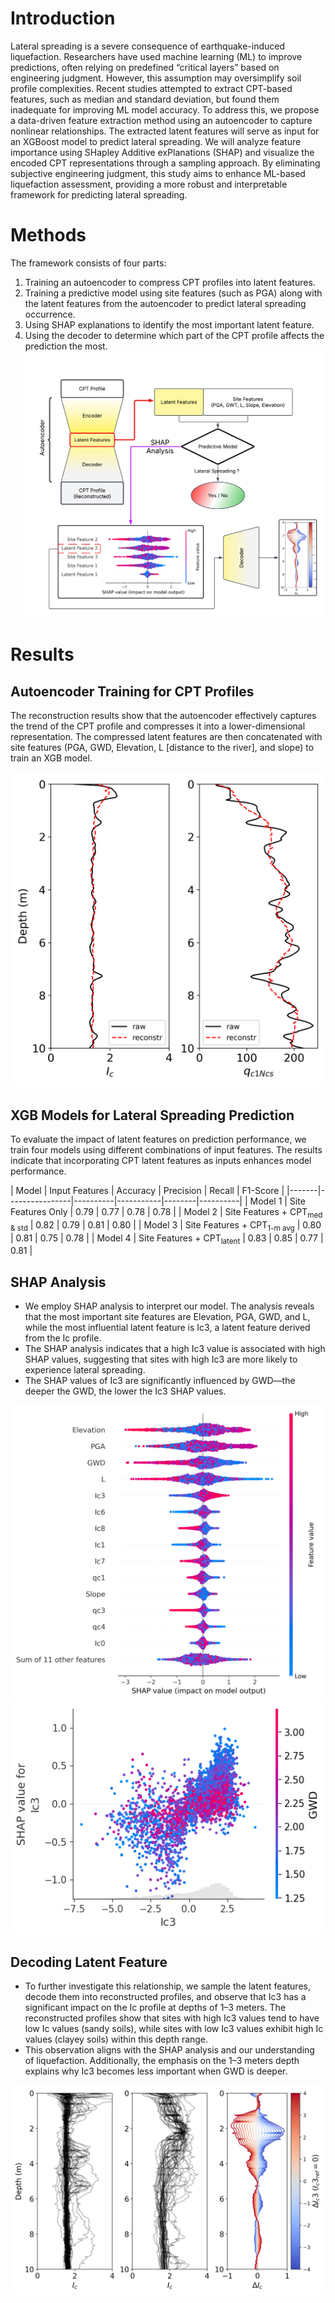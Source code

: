 # Introduction
<p>Lateral spreading is a severe consequence of earthquake-induced liquefaction. Researchers have used machine learning (ML) to improve predictions, often relying on predefined “critical layers” based on engineering judgment. However, this assumption may oversimplify soil profile complexities. Recent studies attempted to extract CPT-based features, such as median and standard deviation, but found them inadequate for improving ML model accuracy. To address this, we propose a data-driven feature extraction method using an autoencoder to capture nonlinear relationships. The extracted latent features will serve as input for an XGBoost model to predict lateral spreading. We will analyze feature importance using SHapley Additive exPlanations (SHAP) and visualize the encoded CPT representations through a sampling approach. By eliminating subjective engineering judgment, this study aims to enhance ML-based liquefaction assessment, providing a more robust and interpretable framework for predicting lateral spreading.</p>

# Methods
The framework consists of four parts:

1. Training an autoencoder to compress CPT profiles into latent features.
2. Training a predictive model using site features (such as PGA) along with the latent features from the autoencoder to predict lateral spreading occurrence.
3. Using SHAP explanations to identify the most important latent feature.
4. Using the decoder to determine which part of the CPT profile affects the prediction the most.
![Framework](output/framework.png)

# Results
## Autoencoder Training for CPT Profiles
<p>The reconstruction results show that the autoencoder effectively captures the trend of the CPT profile and compresses it into a lower-dimensional representation. The compressed latent features are then concatenated with site features (PGA, GWD, Elevation, L [distance to the river], and slope) to train an XGB model. </p>

![ReconstructProfile](output/4048_profile.png)
## XGB Models for Lateral Spreading Prediction
<p>To evaluate the impact of latent features on prediction performance, we train four models using different combinations of input features. The results indicate that incorporating CPT latent features as inputs enhances model performance.</p>
| Model | Input Features | Accuracy | Precision | Recall | F1-Score |
|-------|----------------|----------|-----------|--------|----------|
| Model 1 | Site Features Only | 0.79 | 0.77 | 0.78 | 0.78 |
| Model 2 | Site Features + CPT<sub>med & std</sub> | 0.82 | 0.79 | 0.81 | 0.80 |
| Model 3 | Site Features + CPT<sub>1-m avg</sub>  | 0.80 | 0.81 | 0.75 | 0.78 |
| Model 4 | Site Features + CPT<sub>latent</sub>  | 0.83 | 0.85 | 0.77 | 0.81 |

## SHAP Analysis
- We employ SHAP analysis to interpret our model. The analysis reveals that the most important site features are Elevation, PGA, GWD, and L, while the most influential latent feature is Ic3, a latent feature derived from the Ic profile.
- The SHAP analysis indicates that a high Ic3 value is associated with high SHAP values, suggesting that sites with high Ic3 are more likely to experience lateral spreading.
- The SHAP values of Ic3 are significantly influenced by GWD—the deeper the GWD, the lower the Ic3 SHAP values.

![GlobalExplanation](output/global_shap.png)
![DependencyPlot](output/dependency.png)

## Decoding Latent Feature
- To further investigate this relationship, we sample the latent features, decode them into reconstructed profiles, and observe that Ic3 has a significant impact on the Ic profile at depths of 1–3 meters. The reconstructed profiles show that sites with high Ic3 values tend to have low Ic values (sandy soils), while sites with low Ic3 values exhibit high Ic values (clayey soils) within this depth range.
- This observation aligns with the SHAP analysis and our understanding of liquefaction. Additionally, the emphasis on the 1–3 meters depth explains why Ic3 becomes less important when GWD is deeper.

![ImpactOfIc3](output/ic3.png)
